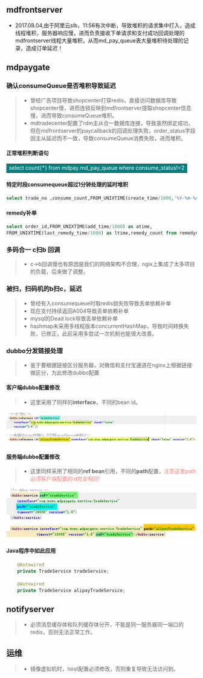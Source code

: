 ## mdfrontserver

* 2017.08.04,由于阿里云slb，11:56有次中断，导致堆积的请求集中打入，造成线程堆积，服务器响应慢，进而负责接收下单请求和支付成功回调处理的mdfrontserver线程大量堆积，从而md_pay_queue表大量堆积待处理的记录，造成订单延迟！

## mdpaygate

### 确认consumeQueue是否堆积导致延迟
>  * 曾经广告项目导致shopcenter打穿redis，直接访问数据库导致shopcenter慢，进而连锁反映到mdfrontserver提取shopcenter信息慢，进而导致consumeQueue堆积。
>  * mdtradecenter配置了rdm主从合一数据库连接，导致虽然绑定成功，但在mdfrontserver的paycallback的回调处理失败，order_status字段因主从延迟而不一致，导致consumeQueue消费失败，进而堆积。



#### 正常堆积判断语句

<table><tr><td bgcolor="Teal"><font color="white">select count(*) from mdpay.md_pay_queue where consume_status!=2</font></td></tr></table>

#### 特定时段consumequeue超过1分钟处理的延时堆积

```sql
select trade_no ,consume_count,FROM_UNIXTIME(create_time/1000,'%Y-%m-%d %T') add_time, FROM_UNIXTIME(last_consume_time/1000,'%Y-%m-%d %T') last_time from md_pay_queue_bak where consume_status=2 and create_time>UNIX_TIMESTAMP('2017-07-18 12:00')*1000 and create_time<UNIX_TIMESTAMP('2017-07-18 14:00')*1000  and (last_consume_time - create_time>60000) order by id desc;
```

#### remedy补单

```sql
select order_id,FROM_UNIXTIME(add_time/1000) as atime,
FROM_UNIXTIME(last_remedy_time/1000) as ltime,remedy_count from remedyorder order by order_id desc;
```


### 多码合一 c扫b 回调
> * c->b回调慢也有原因是我们的网络架构不合理，ngix上集成了太多项目的负载，后来做了调整。

### 被扫，扫码机的b扫c，延迟
> * 曾经有入consumequeue时取redis锁失败导致丢单依赖补单
> * 现在支付持续返回A004导致丢单依赖补单
> * mysql的Dead lock导致丢单依赖补单
> * hashmap未采用多线程版本concurrentHashMap，导致时间转换失败，已修正，此前采用多尝试一次机制也能很大改善。

### dubbo分发链接处理

> * 鉴于要根据链接区分服务器，对微信和支付宝通道在nginx上根据链接做区分，为此修改dubbo配置

#### 客户端dubbo配置修改

> * 这里采用了同样的**interface**，不同的bean id。

![dubbo reference](images/07/dubbo-ref-clientside.jpg)

#### 服务端dubbo配置修改

> * 这里同样采用了相同的**ref bean**引用，不同的**path**配置，<font color=LightCoral>注意这里path必须客户端配置的id完全相同!</font>

![dubbo service](images/07/dubbo-service-serverside.jpg)

#### Java程序中如此应用

```java
    @Autowired
    private TradeService tradeService;

    @Autowired
    private TradeService alipayTradeService;
```

## notifyserver
> * 必须消息缓存体和队列缓存体分开，不能是同一服务器同一端口的redis，否则无法正常工作。

## 运维
> * 镜像虚拟机时，host配置必须修改，否则重复导致无法访问到。
